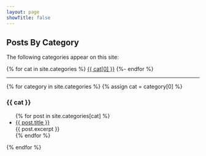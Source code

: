 ```yaml
---
layout: page
showTitle: false
---
```


## Posts By Category

The following categories appear on this site:

{% for cat in site.categories %}
<span class="category-wrapper"><a class="category" href="#{{ cat[0] | slugify }}">{{ cat[0] }}</a></span>
{%- endfor %}
<hr/>

{% for category in site.categories %}
{% assign cat = category[0] %}

<div id="{{ cat | slugify }}" class="category-div">
<h3 name="{{ cat | slugify }}">{{ cat }}</h3>

<ul>
{% for post in site.categories[cat] %}
  <li><a href="{{ post.url }}">{{ post.title }}</a><br/>
    {{ post.excerpt }}
  </li>
{% endfor %}
</ul>

</div>

{% endfor %}

<script>
document.addEventListener('DOMContentLoaded', function() {

  function closeAllSections() {
    var contents = document.querySelectorAll('.category-div ul');
    contents.forEach(function(content) {
      content.style.display = 'none';
    });

    // Set all headers to inactive
    var headers = document.querySelectorAll('.category-div h3');
    headers.forEach(function(header) {
      header.classList.remove('category-header-active');
      header.classList.add('category-header-inactive');
    });
  }

  function openSection(id) {
    closeAllSections();
    var content = document.querySelector('#' + id + ' ul');
    var header = document.querySelector('#' + id + ' h3');
    if (content && header) {
      content.style.display = 'block';
      // Set the active header class
      header.classList.remove('category-header-inactive');
      header.classList.add('category-header-active');
    }
  }

  // Add click event listeners to all h3 headers
  var headers = document.querySelectorAll('.category-div h3');
  headers.forEach(function(header) {
    header.addEventListener('click', function() {
      var id = header.parentElement.id;
      openSection(id);
    });
  });

  // Function to open section based on hash or number of categories
  function handleHash() {
    if (window.location.hash) {
      var id = window.location.hash.substring(1);
      openSection(id);
      // Scroll to the section
      var elem = document.getElementById(id);
      if (elem) {
        elem.scrollIntoView();
      }
    } else {
      var categoryDivs = document.querySelectorAll('.category-div');
      if (categoryDivs.length === 1) {
        // If only one category, open it by default
        var id = categoryDivs[0].id;
        openSection(id);
      } else {
        // If multiple categories, close all sections
        closeAllSections();
      }
    }
  }

  // On page load
  handleHash();

  // On hash change
  window.addEventListener('hashchange', handleHash);

});
</script>

